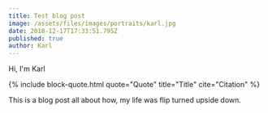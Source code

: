 ```yaml
---
title: Test blog post
image: /assets/files/images/portraits/karl.jpg
date: 2018-12-17T17:33:51.795Z
published: true
author: Karl
---
```

Hi, I'm Karl

{% include block-quote.html quote="Quote" title="Title" cite="Citation" %}

This is a blog post all about how, my life was flip turned upside down.
